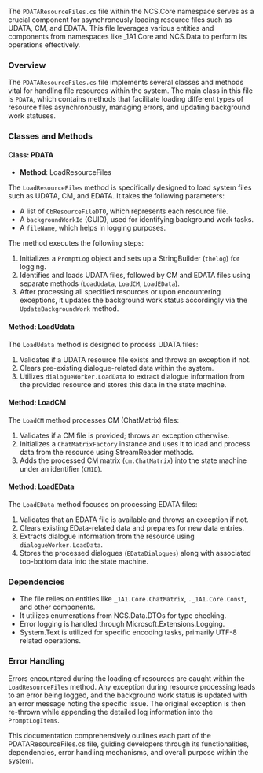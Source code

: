 <!-- Generated on 2025-07-27T02:42:38.842093 -->
The `PDATAResourceFiles.cs` file within the NCS.Core namespace serves as a crucial component for asynchronously loading resource files such as UDATA, CM, and EDATA. This file leverages various entities and components from namespaces like \_1A1.Core and NCS.Data to perform its operations effectively.

### Overview
The `PDATAResourceFiles.cs` file implements several classes and methods vital for handling file resources within the system. The main class in this file is `PDATA`, which contains methods that facilitate loading different types of resource files asynchronously, managing errors, and updating background work statuses.

### Classes and Methods

#### Class: PDATA
- **Method**: LoadResourceFiles

The `LoadResourceFiles` method is specifically designed to load system files such as UDATA, CM, and EDATA. It takes the following parameters:
- A list of `CbResourceFileDTO`, which represents each resource file.
- A `backgroundWorkId` (GUID), used for identifying background work tasks.
- A `fileName`, which helps in logging purposes.

The method executes the following steps:
1. Initializes a `PromptLog` object and sets up a StringBuilder (`thelog`) for logging.
2. Identifies and loads UDATA files, followed by CM and EDATA files using separate methods (`LoadUdata`, `LoadCM`, `LoadEData`).
3. After processing all specified resources or upon encountering exceptions, it updates the background work status accordingly via the `UpdateBackgroundWork` method.

#### Method: LoadUdata
The `LoadUdata` method is designed to process UDATA files:
1. Validates if a UDATA resource file exists and throws an exception if not.
2. Clears pre-existing dialogue-related data within the system.
3. Utilizes `dialogueWorker.LoadData` to extract dialogue information from the provided resource and stores this data in the state machine.

#### Method: LoadCM
The `LoadCM` method processes CM (ChatMatrix) files:
1. Validates if a CM file is provided; throws an exception otherwise.
2. Initializes a `ChatMatrixFactory` instance and uses it to load and process data from the resource using StreamReader methods.
3. Adds the processed CM matrix (`cm.ChatMatrix`) into the state machine under an identifier (`CMID`).

#### Method: LoadEData
The `LoadEData` method focuses on processing EDATA files:
1. Validates that an EDATA file is available and throws an exception if not.
2. Clears existing EData-related data and prepares for new data entries.
3. Extracts dialogue information from the resource using `dialogueWorker.LoadData`.
4. Stores the processed dialogues (`EDataDialogues`) along with associated top-bottom data into the state machine.

### Dependencies
- The file relies on entities like `_1A1.Core.ChatMatrix`, `._1A1.Core.Const`, and other components.
- It utilizes enumerations from NCS.Data.DTOs for type checking.
- Error logging is handled through Microsoft.Extensions.Logging.
- System.Text is utilized for specific encoding tasks, primarily UTF-8 related operations.

### Error Handling
Errors encountered during the loading of resources are caught within the `LoadResourceFiles` method. Any exception during resource processing leads to an error being logged, and the background work status is updated with an error message noting the specific issue. The original exception is then re-thrown while appending the detailed log information into the `PromptLogItems`.

This documentation comprehensively outlines each part of the PDATAResourceFiles.cs file, guiding developers through its functionalities, dependencies, error handling mechanisms, and overall purpose within the system.
